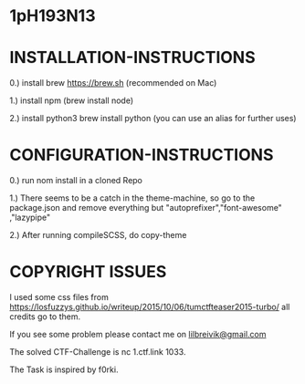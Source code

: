 # 1pH193N13

# INSTALLATION-INSTRUCTIONS 

0.) install brew  https://brew.sh (recommended on Mac)

1.) install npm (brew install node)

2.) install python3 brew install python
(you can use an alias for further uses)

# CONFIGURATION-INSTRUCTIONS

0.) run nom install in a cloned Repo 

1.) There seems to be a catch in the theme-machine, 
so go to the package.json and remove everything 
but  "autoprefixer","font-awesome" ,"lazypipe"

2.) After running compileSCSS, do copy-theme

# COPYRIGHT ISSUES 

I used some css files from https://losfuzzys.github.io/writeup/2015/10/06/tumctfteaser2015-turbo/
all credits go to them. 

If you see some problem please contact me on lilbreivik@gmail.com 

The solved CTF-Challenge is nc 1.ctf.link 1033. 

The Task is inspired by f0rki. 